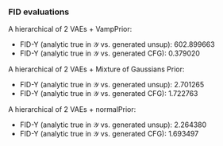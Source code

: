 ### FID evaluations
A hierarchical of 2 VAEs + VampPrior:
- FID-Y (analytic true in 𝒴 vs. generated unsup): 602.899663
- FID-Y (analytic true in 𝒴 vs. generated CFG):   0.379020

A hierarchical of 2 VAEs + Mixture of Gaussians Prior:
- FID-Y (analytic true in 𝒴 vs. generated unsup): 2.701265
- FID-Y (analytic true in 𝒴 vs. generated CFG):   1.722763

A hierarchical of 2 VAEs + normalPrior:
- FID-Y (analytic true in 𝒴 vs. generated unsup): 2.264380
- FID-Y (analytic true in 𝒴 vs. generated CFG):   1.693497
